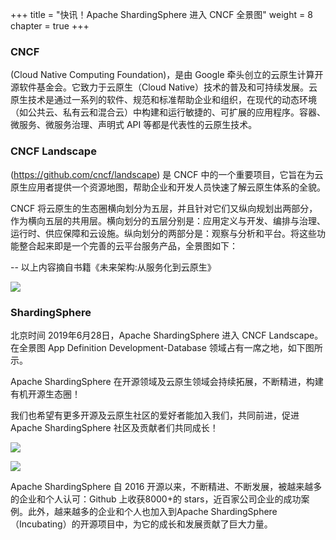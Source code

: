 +++
title = "快讯！Apache ShardingSphere 进入 CNCF 全景图"
weight = 8
chapter = true
+++

### CNCF

(Cloud Native Computing Foundation)，是由 Google 牵头创立的云原生计算开源软件基金会。它致力于云原生（Cloud Native）技术的普及和可持续发展。云原生技术是通过一系列的软件、规范和标准帮助企业和组织，在现代的动态环境（如公共云、私有云和混合云）中构建和运行敏捷的、可扩展的应用程序。容器、微服务、微服务治理、声明式 API 等都是代表性的云原生技术。

### CNCF Landscape

(https://github.com/cncf/landscape) 是 CNCF 中的一个重要项目，它旨在为云原生应用者提供一个资源地图，帮助企业和开发人员快速了解云原生体系的全貌。

CNCF 将云原生的生态圈横向划分为五层，并且针对它们又纵向规划出两部分，作为横向五层的共用层。横向划分的五层分别是：应用定义与开发、编排与治理、运行时、供应保障和云设施。纵向划分的两部分是：观察与分析和平台。将这些功能整合起来即是一个完善的云平台服务产品，全景图如下：

-- 以上内容摘自书籍《未来架构:从服务化到云原生》

![](https://shardingsphere.apache.org/blog/img/CNCF1.jpg)

### ShardingSphere

北京时间 2019年6月28日，Apache ShardingSphere 进入 CNCF Landscape。在全景图 App Definition Development-Database 领域占有一席之地，如下图所示。

Apache ShardingSphere 在开源领域及云原生领域会持续拓展，不断精进，构建有机开源生态圈！

我们也希望有更多开源及云原生社区的爱好者能加入我们，共同前进，促进 Apache ShardingSphere 社区及贡献者们共同成长！

![](https://shardingsphere.apache.org/blog/img/CNCF2.jpg)

![](https://shardingsphere.apache.org/blog/img/CNCF3.jpg)

Apache ShardingSphere 自 2016 开源以来，不断精进、不断发展，被越来越多的企业和个人认可：Github 上收获8000+的 stars，近百家公司企业的成功案例。此外，越来越多的企业和个人也加入到Apache ShardingSphere（Incubating）的开源项目中，为它的成长和发展贡献了巨大力量。
